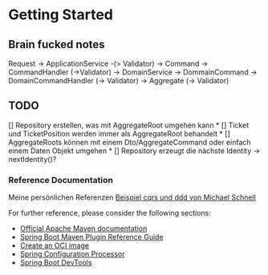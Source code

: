 # Getting Started


## Brain fucked notes

Request -> ApplicationService -(> Validator) -> Command -> CommandHandler (->Validator)  -> DomainService -> DommainCommand -> DomainCommandHandler (-> Validator) -> Aggregate (-> Validator)


## TODO
[] Repository erstellen, was mit AggregateRoot umgehen kann
    * [] Ticket und TicketPosition werden immer als AggregateRoot behandelt
    * [] AggregateRoots können mit einem Dto/AggregateCommand oder einfach einem Daten Objekt umgehen
    * [] Repository erzeugt die nächste Identity -> nextIdentity()?

### Reference Documentation
Meine persönlichen Referenzen
[Beispiel cqrs und ddd von Michael Schnell](https://github.com/fuinorg/ddd-cqrs-4-java-example/tree/master/spring-boot)

For further reference, please consider the following sections:

* [Official Apache Maven documentation](https://maven.apache.org/guides/index.html)
* [Spring Boot Maven Plugin Reference Guide](https://docs.spring.io/spring-boot/docs/2.7.5/maven-plugin/reference/html/)
* [Create an OCI image](https://docs.spring.io/spring-boot/docs/2.7.5/maven-plugin/reference/html/#build-image)
* [Spring Configuration Processor](https://docs.spring.io/spring-boot/docs/2.7.5/reference/htmlsingle/#appendix.configuration-metadata.annotation-processor)
* [Spring Boot DevTools](https://docs.spring.io/spring-boot/docs/2.7.5/reference/htmlsingle/#using.devtools)

